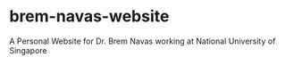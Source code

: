 # brem-navas-website
A Personal Website for Dr. Brem Navas working at National University of Singapore 
